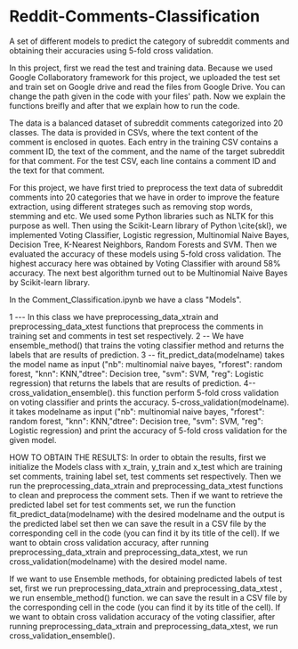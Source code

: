 # Reddit-Comments-Classification
A set of different models to predict the category of subreddit comments and obtaining their accuracies using 5-fold cross validation.

In this project, first we read the test and training data. Because we used Google Collaboratory framework for this project, we uploaded the test set and train set on Google drive and read the files from Google Drive. You can change the path given in the code with your files' path. Now we explain the functions breifly and after that we explain how to run the code.

The data is a balanced dataset of subreddit comments categorized into 20 classes. The data is provided in CSVs, where the text content of the comment is enclosed in quotes. Each entry in the training CSV contains a comment ID, the text of the comment, and the name of the target subreddit for that comment. For the test CSV, each line contains a comment ID and the text for that comment.

For this project, we have first tried to preprocess the text data of subreddit comments into 20 categories that we have in order to improve the feature extraction, using different strateges such as removing stop words, stemming and etc. We used some Python libraries such as NLTK for this purpose as well. Then using the Scikit-Learn library of Python \cite{skl}, we implemented Voting Classifier, Logistic regression, Multinomial Naive Bayes, Decision Tree, K-Nearest Neighbors, Random Forests and SVM. Then we evaluated the accuracy of these models using 5-fold cross validation. The highest accuracy here was obtained by Voting Classifier with around 58\% accuracy. The next best algorithm turned out to be Multinomial Naive Bayes by Scikit-learn library.


In the Comment_Classification.ipynb we have a class "Models". 

1 --- In this class we have preprocessing_data_xtrain and preprocessing_data_xtest functions that preprocess the comments in training set and comments in test set respectively. 
2 -- We have ensemble_method() that trains the voting classifier method and returns the labels that are results of prediction.
3 --  fit_predict_data(modelname) takes the model name as input ("nb": multinomial naive bayes, "rforest": random forest, "knn": KNN,"dtree": Decision tree, "svm": SVM, "reg": Logistic regression) that returns the labels that are results of prediction.
4--cross_validation_ensemble(). this function perform 5-fold cross validation on voting classifier and prints the accuracy.
5-cross_validation(modelname). it takes modelname as input ("nb": multinomial naive bayes, "rforest": random forest, "knn": KNN,"dtree": Decision tree, "svm": SVM, "reg": Logistic regression) and print the accuracy of 5-fold cross validation for the given model.


HOW TO OBTAIN THE RESULTS:
In order to obtain the results, first we initialize the Models class with x_train, y_train and x_test which are training set comments, training label set, test comments set respectively. Then we run the preprocessing_data_xtrain and preprocessing_data_xtest functions to clean and preprocess the comment sets. Then if we want to retrieve the predicted label set for test comments set, we run the function fit_predict_data(modelname) with the desired modelname and the output is the predicted label set then we can save the result in a CSV file by the corresponding cell in the code (you can find it by its title of the cell). If we want to obtain cross validation accuracy, after running preprocessing_data_xtrain and preprocessing_data_xtest, we run cross_validation(modelname) with the desired model name.

If we want to use Ensemble methods, for obtaining predicted labels of test set, first we run preprocessing_data_xtrain and preprocessing_data_xtest , we run ensemble_method() function. we can save the result in a CSV file by the corresponding cell in the code (you can find it by its title of the cell). 
If we want to obtain cross validation accuracy of the voting classifier, after running preprocessing_data_xtrain and preprocessing_data_xtest, we run cross_validation_ensemble(). 
